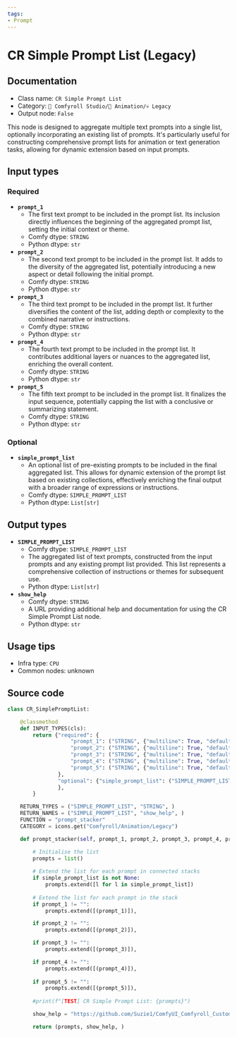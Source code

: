 ```yaml
---
tags:
- Prompt
---
```


# CR Simple Prompt List (Legacy)
## Documentation
- Class name: `CR Simple Prompt List`
- Category: `🧩 Comfyroll Studio/🎥 Animation/💀 Legacy`
- Output node: `False`

This node is designed to aggregate multiple text prompts into a single list, optionally incorporating an existing list of prompts. It's particularly useful for constructing comprehensive prompt lists for animation or text generation tasks, allowing for dynamic extension based on input prompts.
## Input types
### Required
- **`prompt_1`**
    - The first text prompt to be included in the prompt list. Its inclusion directly influences the beginning of the aggregated prompt list, setting the initial context or theme.
    - Comfy dtype: `STRING`
    - Python dtype: `str`
- **`prompt_2`**
    - The second text prompt to be included in the prompt list. It adds to the diversity of the aggregated list, potentially introducing a new aspect or detail following the initial prompt.
    - Comfy dtype: `STRING`
    - Python dtype: `str`
- **`prompt_3`**
    - The third text prompt to be included in the prompt list. It further diversifies the content of the list, adding depth or complexity to the combined narrative or instructions.
    - Comfy dtype: `STRING`
    - Python dtype: `str`
- **`prompt_4`**
    - The fourth text prompt to be included in the prompt list. It contributes additional layers or nuances to the aggregated list, enriching the overall content.
    - Comfy dtype: `STRING`
    - Python dtype: `str`
- **`prompt_5`**
    - The fifth text prompt to be included in the prompt list. It finalizes the input sequence, potentially capping the list with a conclusive or summarizing statement.
    - Comfy dtype: `STRING`
    - Python dtype: `str`
### Optional
- **`simple_prompt_list`**
    - An optional list of pre-existing prompts to be included in the final aggregated list. This allows for dynamic extension of the prompt list based on existing collections, effectively enriching the final output with a broader range of expressions or instructions.
    - Comfy dtype: `SIMPLE_PROMPT_LIST`
    - Python dtype: `List[str]`
## Output types
- **`SIMPLE_PROMPT_LIST`**
    - Comfy dtype: `SIMPLE_PROMPT_LIST`
    - The aggregated list of text prompts, constructed from the input prompts and any existing prompt list provided. This list represents a comprehensive collection of instructions or themes for subsequent use.
    - Python dtype: `List[str]`
- **`show_help`**
    - Comfy dtype: `STRING`
    - A URL providing additional help and documentation for using the CR Simple Prompt List node.
    - Python dtype: `str`
## Usage tips
- Infra type: `CPU`
- Common nodes: unknown


## Source code
```python
class CR_SimplePromptList:

    @classmethod
    def INPUT_TYPES(cls):
        return {"required": {
                    "prompt_1": ("STRING", {"multiline": True, "default": "prompt"}),
                    "prompt_2": ("STRING", {"multiline": True, "default": "prompt"}),
                    "prompt_3": ("STRING", {"multiline": True, "default": "prompt"}),
                    "prompt_4": ("STRING", {"multiline": True, "default": "prompt"}),
                    "prompt_5": ("STRING", {"multiline": True, "default": "prompt"}),
                },
                "optional": {"simple_prompt_list": ("SIMPLE_PROMPT_LIST",)
                },
        }

    RETURN_TYPES = ("SIMPLE_PROMPT_LIST", "STRING", )
    RETURN_NAMES = ("SIMPLE_PROMPT_LIST", "show_help", )
    FUNCTION = "prompt_stacker"
    CATEGORY = icons.get("Comfyroll/Animation/Legacy")

    def prompt_stacker(self, prompt_1, prompt_2, prompt_3, prompt_4, prompt_5, simple_prompt_list=None):

        # Initialise the list
        prompts = list()
        
        # Extend the list for each prompt in connected stacks
        if simple_prompt_list is not None:
            prompts.extend([l for l in simple_prompt_list])
        
        # Extend the list for each prompt in the stack
        if prompt_1 != "":
            prompts.extend([(prompt_1)]),

        if prompt_2 != "":
            prompts.extend([(prompt_2)]),

        if prompt_3 != "":
            prompts.extend([(prompt_3)]),

        if prompt_4 != "":
            prompts.extend([(prompt_4)]),
            
        if prompt_5 != "":
            prompts.extend([(prompt_5)]),
            
        #print(f"[TEST] CR Simple Prompt List: {prompts}")        

        show_help = "https://github.com/Suzie1/ComfyUI_Comfyroll_CustomNodes/wiki/Prompt-Nodes#cr-simple-prompt-list"           

        return (prompts, show_help, )

```
